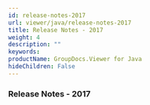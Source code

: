 ```yaml
---
id: release-notes-2017
url: viewer/java/release-notes-2017
title: Release Notes - 2017
weight: 4
description: ""
keywords: 
productName: GroupDocs.Viewer for Java
hideChildren: False
---
```

### Release Notes - 2017

